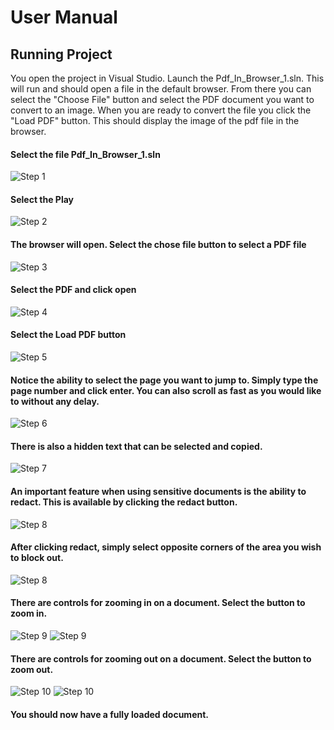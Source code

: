 # User Manual

## Running Project

You open the project in Visual Studio. Launch the Pdf_In_Browser_1.sln. This will run and should open a file in the default browser. From there you can select the "Choose File" button and select the PDF document you want to convert to an image. When you are ready to convert the file you click the "Load PDF" button. This should display the image of the pdf file in the browser.

#### Select the file Pdf_In_Browser_1.sln
![Step 1](https://github.com/Brysonleeward/PDF-In-Browser-Rendering/blob/master/Auxiliary%20Files/Screenshot(1).png)

#### Select the Play
![Step 2](https://github.com/Brysonleeward/PDF-In-Browser-Rendering/blob/master/Auxiliary%20Files/Screenshot(2).png)

#### The browser will open. Select the chose file button to select a PDF file
![Step 3](https://github.com/Brysonleeward/PDF-In-Browser-Rendering/blob/master/Auxiliary%20Files/Screenshot(3).png)

#### Select the PDF and click open
![Step 4](https://github.com/Brysonleeward/PDF-In-Browser-Rendering/blob/master/Auxiliary%20Files/Screenshot(4).png)

#### Select the Load PDF button
![Step 5](https://github.com/Brysonleeward/PDF-In-Browser-Rendering/blob/master/Auxiliary%20Files/Screenshot(5).png)

#### Notice the ability to select the page you want to jump to. Simply type the page number and click enter. You can also scroll as fast as you would like to without any delay.
![Step 6](https://github.com/Brysonleeward/PDF-In-Browser-Rendering/blob/master/Auxiliary%20Files/PageJumping.png)

#### There is also a hidden text that can be selected and copied.
![Step 7](https://github.com/Brysonleeward/PDF-In-Browser-Rendering/blob/master/Auxiliary%20Files/Hiddentext.png)

#### An important feature when using sensitive documents is the ability to redact. This is available by clicking the redact button. 
![Step 8](https://github.com/Brysonleeward/PDF-In-Browser-Rendering/blob/master/Auxiliary%20Files/redact.png)
#### After clicking redact, simply select opposite corners of the area you wish to block out.
![Step 8](https://github.com/Brysonleeward/PDF-In-Browser-Rendering/blob/master/Auxiliary%20Files/redact2.png)



#### There are controls for zooming in on a document. Select the button to zoom in.
![Step 9](https://github.com/Brysonleeward/PDF-In-Browser-Rendering/blob/master/Auxiliary%20Files/zoomingin.png)
![Step 9](https://github.com/Brysonleeward/PDF-In-Browser-Rendering/blob/master/Auxiliary%20Files/zoomingin2.png)

#### There are controls for zooming out on a document. Select the button to zoom out.
![Step 10](https://github.com/Brysonleeward/PDF-In-Browser-Rendering/blob/master/Auxiliary%20Files/zoomingout2.png)
![Step 10](https://github.com/Brysonleeward/PDF-In-Browser-Rendering/blob/master/Auxiliary%20Files/zoomingout.png)


#### You should now have a fully loaded document.
